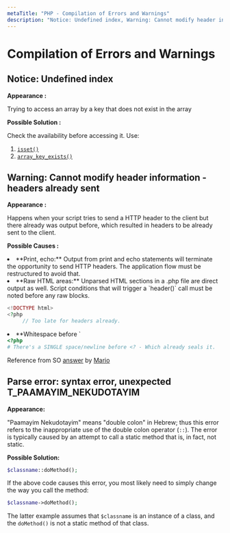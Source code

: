 ```yaml
---
metaTitle: "PHP - Compilation of Errors and Warnings"
description: "Notice: Undefined index, Warning: Cannot modify header information - headers already sent, Parse error: syntax error, unexpected T_PAAMAYIM_NEKUDOTAYIM"
---
```


# Compilation of Errors and Warnings



## Notice: Undefined index


**Appearance :**

Trying to access an array by a key that does not exist in the array

**Possible Solution :**

Check the availability before accessing it. Use:

1. [`isset()`](http://php.net/manual/en/function.isset.php)
1. [`array_key_exists()`](http://php.net/manual/en/function.array-key-exists.php)



## Warning: Cannot modify header information - headers already sent


**Appearance :**

Happens when your script tries to send a HTTP header to the client but there already was output before, which resulted in headers to be already sent to the client.

**Possible Causes :**

<li>
**Print, echo:** Output from print and echo statements will terminate the opportunity to send HTTP headers. The application flow must be restructured to avoid that.
</li>
<li>
**Raw HTML areas:** Unparsed HTML sections in a .php file are direct output as well. Script conditions that will trigger a `header()` call must be noted before any raw  blocks.

```php
<!DOCTYPE html>
<?php
     // Too late for headers already.

```


</li>
<li>
**Whitespace before `<?php` for "script.php line 1" warnings:** If the warning refers to output in line 1, then it's mostly leading whitespace, text or HTML before the opening `<?php` token.

```php
<?php
# There's a SINGLE space/newline before <? - Which already seals it.

```


</li>

Reference from SO [answer](http://stackoverflow.com/a/8028987/5447994) by [Mario](http://stackoverflow.com/users/345031/mario)



## Parse error: syntax error, unexpected T_PAAMAYIM_NEKUDOTAYIM


**Appearance:**

"Paamayim Nekudotayim" means "double colon" in Hebrew; thus this error refers to the inappropriate use of the double colon operator (`::`). The error is typically caused by an attempt to call a static method that is, in fact, not static.

**Possible Solution:**

```php
$classname::doMethod();

```

If the above code causes this error, you most likely need to simply change the way you call the method:

```php
$classname->doMethod();

```

The latter example assumes that `$classname` is an instance of a class, and the `doMethod()` is not a static method of that class.


